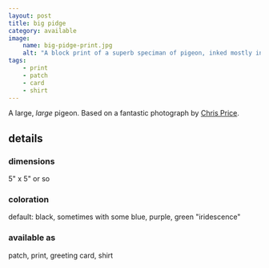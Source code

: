 ```yaml
---
layout: post
title: big pidge
category: available
image: 
    name: big-pidge-print.jpg
    alt: "A block print of a superb speciman of pigeon, inked mostly in black but with patches of green, blue, and purple to indicate iridescence."
tags:
    - print
    - patch
    - card
    - shirt
---
```

A large, *large* pigeon. Based on a fantastic photograph by [Chris Price](https://studiochris.us/).

## details

### dimensions

5" x 5" or so

### coloration

default: black, sometimes with some blue, purple, green "iridescence"

### available as

patch, print, greeting card, shirt
